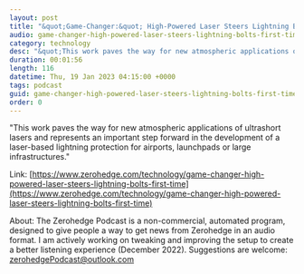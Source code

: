 ```yaml
---
layout: post
title: "&quot;Game-Changer:&quot; High-Powered Laser Steers Lightning Bolts For First Time"
audio: game-changer-high-powered-laser-steers-lightning-bolts-first-time-0
category: technology
desc: "&quot;This work paves the way for new atmospheric applications of ultrashort lasers and represents an important step forward in the development of a laser-based lightning protection for airports, launchpads or large infrastructures.&quot; "
duration: 00:01:56
length: 116
datetime: Thu, 19 Jan 2023 04:15:00 +0000
tags: podcast
guid: game-changer-high-powered-laser-steers-lightning-bolts-first-time-0
order: 0
---
```

&quot;This work paves the way for new atmospheric applications of ultrashort lasers and represents an important step forward in the development of a laser-based lightning protection for airports, launchpads or large infrastructures.&quot; 

Link: [https://www.zerohedge.com/technology/game-changer-high-powered-laser-steers-lightning-bolts-first-time](https://www.zerohedge.com/technology/game-changer-high-powered-laser-steers-lightning-bolts-first-time)

About: The Zerohedge Podcast is a non-commercial, automated program, designed to give people a way to get news from Zerohedge in an audio format.  I am actively working on tweaking and improving the setup to create a better listening experience (December 2022).  Suggestions are welcome: [zerohedgePodcast@outlook.com](mailto:zerohedgePodcast@outlook.com)